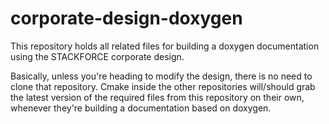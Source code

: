 # corporate-design-doxygen

This repository holds all related files for building a doxygen documentation using the STACKFORCE corporate design.

Basically, unless you're heading to modify the design, there is no need to clone that repository. Cmake inside the other repositories will/should grab the latest version of the required files from this repository on their own, whenever they're building a documentation based on doxygen.
